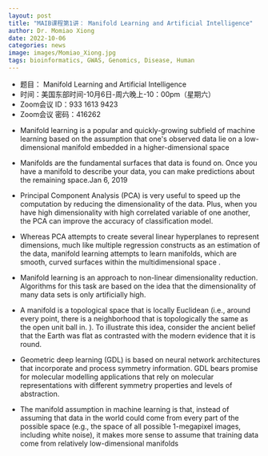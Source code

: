 ```yaml
---
layout: post
title: "MAIB课程第1讲： Manifold Learning and Artificial Intelligence"
author: Dr. Momiao Xiong 
date: 2022-10-06
categories: news
image: images/Momiao_Xiong.jpg
tags: bioinformatics, GWAS, Genomics, Disease, Human
---
```


- 题目： Manifold Learning and Artificial Intelligence
- 时间：美国东部时间-10月6日-周六晚上-10：00pm（星期六）
- Zoom会议 ID：933 1613 9423
- Zoom会议 密码：416262

* Manifold learning is a popular and quickly-growing subfield of machine learning based on the assumption that one's observed data lie on a low-dimensional manifold embedded in a higher-dimensional space

* Manifolds are the fundamental surfaces that data is found on. Once you have a manifold to describe your data, you can make predictions about the remaining space.Jan 6, 2019

* Principal Component Analysis (PCA) is very useful to speed up the computation by reducing the dimensionality of the data. Plus, when you have high dimensionality with high correlated variable of one another, the PCA can improve the accuracy of classification model.

* Whereas PCA attempts to create several linear hyperplanes to represent dimensions, much like multiple regression constructs as an estimation of the data, manifold learning attempts to learn manifolds, which are smooth, curved surfaces within the multidimensional space .

* Manifold learning is an approach to non-linear dimensionality reduction. Algorithms for this task are based on the idea that the dimensionality of many data sets is only artificially high.

* A manifold is a topological space that is locally Euclidean (i.e., around every point, there is a neighborhood that is topologically the same as the open unit ball in. ). To illustrate this idea, consider the ancient belief that the Earth was flat as contrasted with the modern evidence that it is round.

* Geometric deep learning (GDL) is based on neural network architectures that incorporate and process symmetry information. GDL bears promise for molecular modelling applications that rely on molecular representations with different symmetry properties and levels of abstraction.

* The manifold assumption in machine learning is that, instead of assuming that data in the world could come from every part of the possible space (e.g., the space of all possible 1-megapixel images, including white noise), it makes more sense to assume that training data come from relatively low-dimensional manifolds 